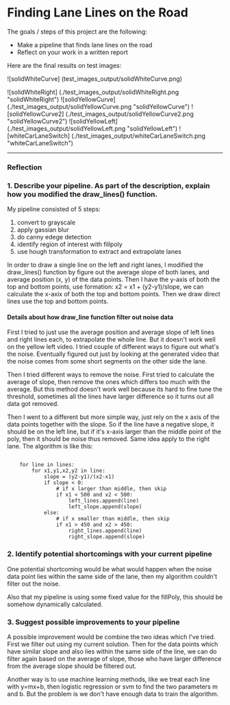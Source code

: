 # **Finding Lane Lines on the Road** 

The goals / steps of this project are the following:

* Make a pipeline that finds lane lines on the road
* Reflect on your work in a written report

Here are the final results on test images:

![solidWhiteCurve] (test_images_output/solidWhiteCurve.png)

![solidWhiteRight] (./test_images_output/solidWhiteRight.png "solidWhiteRight")
![solidYellowCurve] (./test_images_output/solidYellowCurve.png "solidYellowCurve")
![solidYellowCurve2] (./test_images_output/solidYellowCurve2.png "solidYellowCurve2")
![solidYellowLeft] (./test_images_output/solidYellowLeft.png "solidYellowLeft")
![whiteCarLaneSwitch] (./test_images_output/whiteCarLaneSwitch.png "whiteCarLaneSwitch")

---

### Reflection

### 1. Describe your pipeline. As part of the description, explain how you modified the draw_lines() function.

My pipeline consisted of 5 steps:

1. convert to grayscale
2. apply gassian blur
3. do canny edege detection
4. identify region of interest with fillpoly
5. use hough transformation to extract and extrapolate lanes

In order to draw a single line on the left and right lanes, I modified the draw_lines() function by figure out the average slope of both lanes, and average position (x, y) of the data points. Then I have the y-axis of both the top and bottom points, use formation: x2 = x1 + (y2-y1)/slope, we can calculate the x-axix of both the top and bottom points. Then we draw direct lines use the top and bottom points. 

#### Details about how draw_line function filter out noise data 
First I tried to just use the average position and average slope of left lines and right lines each, 
to extrapolate the whole line. But it doesn't work well on the yellow left video. I tried couple of different ways to figure out what's the noise. Eventually figured out just by looking at the generated video that the noise comes from some short segments on the other side the lane. 

Then I tried different ways to remove the noise. First tried to calculate the average of slope, then remove
the ones which differs too much with the average. But this method doesn't work well because its hard to
fine tune the threshold, sometimes all the lines have larger difference so it turns out all data got removed.

Then I went to a different but more simple way, just rely on the x axis of the data points together with the slope.
So if the line have a negative slope, it should be on the left line, but if it's x-axis larger than
the middle point of the poly, then it should be noise thus removed. Same idea apply to the right lane. The algorithm is like this:

```

    for line in lines:
        for x1,y1,x2,y2 in line:
            slope = (y2-y1)/(x2-x1)
            if slope < 0:
                # if x larger than middle, then skip
                if x1 < 500 and x2 < 500:
                    left_lines.append(line)
                    left_slope.append(slope)
            else:
                # if x smaller than middle, then skip
                if x1 > 450 and x2 > 450:
                    right_lines.append(line)
                    right_slope.append(slope)

```

### 2. Identify potential shortcomings with your current pipeline


One potential shortcoming would be what would happen when the noise data point lies within the same side of the lane, then my algorithm couldn't filter out the noise. 

Also that my pipeline is using some fixed value for the fillPoly, this should be somehow dynamically calculated.


### 3. Suggest possible improvements to your pipeline

A possible improvement would be combine the two ideas which I've tried. First we filter out using my current solution. Then for the data points which have similar slope and also lies within the same side of the line, we can do filter again based on the average of slope, those who have larger difference from the average slope should be filtered out. 

Another way is to use machine learning methods, like we treat each line with y=mx+b, then logistic regression or svm to find the two parameters m and b.  But the problem is we don't have enough data to train the algorithm.
